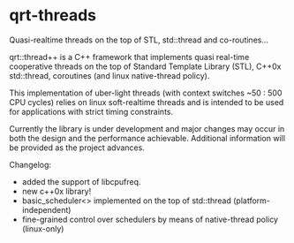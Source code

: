 qrt-threads
===========

Quasi-realtime threads on the top of STL, std::thread and co-routines...

qrt::thread++ is a C++ framework that implements quasi real-time cooperative threads on the top of Standard Template Library (STL), C++0x std::thread, coroutines (and linux native-thread policy).

This implementation of uber-light threads (with context switches ~50 : 500 CPU cycles) relies on linux soft-realtime threads and is intended to be used for applications with strict timing constraints.

Currently the library is under development and major changes may occur in both the design and the performance achievable. Additional information will be provided as the project advances.

Changelog:
* added the support of libcpufreq.
* new c++0x library!
* basic_scheduler<> implemented on the top of std::thread (platform-independent)
* fine-grained control over schedulers by means of native-thread policy (linux-only)


